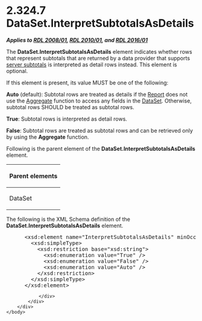 <html dir="LTR" xmlns:mshelp="http://msdn.microsoft.com/mshelp" xmlns:ddue="http://ddue.schemas.microsoft.com/authoring/2003/5" xmlns:xlink="http://www.w3.org/1999/xlink" xmlns:tool="http://www.microsoft.com/tooltip">
    <head>
        <meta http-equiv="Content-Type" content="text/html; CHARSET=utf-8"></meta>
        <meta name="save" content="history"></meta>
        <title>2.324.7 DataSet.InterpretSubtotalsAsDetails</title>
        <xml>
            <mshelp:toctitle title="2.324.7 DataSet.InterpretSubtotalsAsDetails"></mshelp:toctitle>
            <mshelp:rltitle title="[MS-RDL]: DataSet.InterpretSubtotalsAsDetails"></mshelp:rltitle>
            <mshelp:keyword index="A" term="b19e06ef-ab45-4da3-888b-0e7d8ae6235e"></mshelp:keyword>
            <mshelp:attr name="DCSext.ContentType" value="open specification"></mshelp:attr>
            <mshelp:attr name="AssetID" value="b19e06ef-ab45-4da3-888b-0e7d8ae6235e"></mshelp:attr>
            <mshelp:attr name="TopicType" value="kbRef"></mshelp:attr>
            <mshelp:attr name="DCSext.Title" value="[MS-RDL]: DataSet.InterpretSubtotalsAsDetails" />
        </xml>
    </head>
    <body>
        <div id="header">
            <h1 class="heading">2.324.7 DataSet.InterpretSubtotalsAsDetails</h1>
        </div>
        <div id="mainSection">
            <div id="mainBody">
                <div id="allHistory" class="saveHistory"></div>
                <div id="sectionSection0" class="section" name="collapseableSection">
                    

<p><b><i>Applies to </i></b><a href="1e855f94-4617-47e4-b89e-0856c6cb420f.htm"><b><i>RDL 2008/01</i></b></a><b><i>,
</i></b><a href="3428e690-a348-4ec7-8a6a-8efb42d2cdee.htm"><b><i>RDL 2010/01</i></b></a><b><i>,
and </i></b><a href="52ce3983-2bfc-4e72-9359-42aaf5fe4509.htm"><b><i>RDL 2016/01</i></b></a></p>

<p>The <b>DataSet.InterpretSubtotalsAsDetails</b> element
indicates whether rows that represent subtotals that are returned by a data
provider that supports <a href="b2482b3f-74ab-4ca8-a9e5-c07955011743.htm#gt_d56d39ae-2133-4578-915e-757ccfbbe9e4">server
subtotals</a> is interpreted as detail rows instead. This element is optional. </p>

<p>If this element is present, its value MUST be one of the
following: </p>

<p><b>Auto</b> (default): Subtotal rows are treated as
details if the <a href="6bbaafec-020b-406c-b4e7-5e4318b616cb.htm">Report</a>
does not use the <a href="d9eb9bd3-4fb9-4eb8-8abb-576ca9376e64.htm">Aggregate</a>
function to access any fields in the <a href="a14782b0-2e2f-4305-83a3-3de3fd750b6a.htm">DataSet</a>. Otherwise,
subtotal rows SHOULD be treated as subtotal rows.</p>

<p><b>True</b>: Subtotal rows is interpreted as detail
rows.</p>

<p><b>False</b>: Subtotal rows are treated as subtotal
rows and can be retrieved only by using the <b>Aggregate</b> function.</p>

<p>Following is the parent element of the <b>DataSet.InterpretSubtotalsAsDetails</b>
element.</p>

<table>
 <thead>
  <tr>
   <th>
   <p>Parent elements</p>
   </th>
  </tr>
 </thead>
 <tr>
  <td>
  <p>DataSet</p>
  </td>
 </tr>
</table>

<p>The following is the XML Schema definition of the <b>DataSet.InterpretSubtotalsAsDetails</b>
element.</p>

<dl>
<dd>
<div><pre> &lt;xsd:element name=&quot;InterpretSubtotalsAsDetails&quot; minOccurs=&quot;0&quot;&gt;
   &lt;xsd:simpleType&gt;
     &lt;xsd:restriction base=&quot;xsd:string&quot;&gt;
       &lt;xsd:enumeration value=&quot;True&quot; /&gt;
       &lt;xsd:enumeration value=&quot;False&quot; /&gt;
       &lt;xsd:enumeration value=&quot;Auto&quot; /&gt;
     &lt;/xsd:restriction&gt;
   &lt;/xsd:simpleType&gt;
 &lt;/xsd:element&gt;
</pre></div>
</dd></dl>


                </div>
            </div>
        </div>
    </body>
</html>